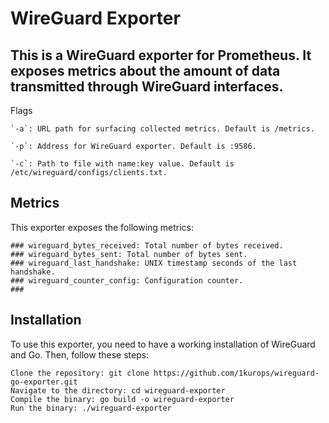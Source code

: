 # WireGuard Exporter

## This is a WireGuard exporter for Prometheus. It exposes metrics about the amount of data transmitted through WireGuard interfaces.
Flags

    `-a`: URL path for surfacing collected metrics. Default is /metrics.

    `-p`: Address for WireGuard exporter. Default is :9586.

    `-c`: Path to file with name:key value. Default is /etc/wireguard/configs/clients.txt.
## Metrics

This exporter exposes the following metrics:

    ### wireguard_bytes_received: Total number of bytes received.
    ### wireguard_bytes_sent: Total number of bytes sent.
    ### wireguard_last_handshake: UNIX timestamp seconds of the last handshake.
    ### wireguard_counter_config: Configuration counter.
    ### 

## Installation

To use this exporter, you need to have a working installation of WireGuard and Go. Then, follow these steps:

    Clone the repository: git clone https://github.com/1kurops/wireguard-go-exporter.git
    Navigate to the directory: cd wireguard-exporter
    Compile the binary: go build -o wireguard-exporter
    Run the binary: ./wireguard-exporter
